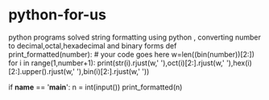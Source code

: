 # python-for-us
python programs solved
string formatting using python , converting number to decimal,octal,hexadecimal and binary forms 
def print_formatted(number):
    # your code goes here
    w=len((bin(number))[2:])
    for i in range(1,number+1):
        print(str(i).rjust(w,' '),oct(i)[2:].rjust(w,' '),hex(i)[2:].upper().rjust(w,' '),bin(i)[2:].rjust(w,' '))

if __name__ == '__main__':
    n = int(input())
    print_formatted(n)
